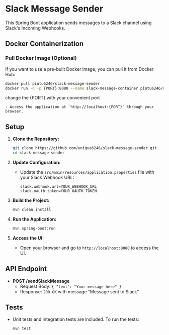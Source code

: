 # Slack Message Sender

This Spring Boot application sends messages to a Slack channel using Slack's Incoming Webhooks.


## Docker Containerization

### Pull Docker Image (Optional)
If you want to use a pre-built Docker image, you can pull it from Docker Hub:
```bash
docker pull pintu6246/slack-message-sender
docker run -d -p {PORT}:8080 --name slack-message-container pintu6246/slack-message-sender
```
change the {PORT} with your convenient port

    - Access the application at `http://localhost:{PORT}` through your browser.

## Setup
1. **Clone the Repository:**
    ```bash
    git clone https://github.com/unique6246/slack-message-sender.git
    cd slack-message-sender
    ```

2. **Update Configuration:**
    - Update the `src/main/resources/application.properties` file with your Slack Webhook URL:
      ```properties
      slack.webhook.url=YOUR_WEBHOOK_URL
      slack.oauth.token=YOUR_OAUTH_TOKEN
      ```

3. **Build the Project:**
    ```bash
    mvn clean install
    ```

4. **Run the Application:**
    ```bash
    mvn spring-boot:run
    ```

5. **Access the UI:**
    - Open your browser and go to `http://localhost:8080` to access the UI.

## API Endpoint
- **POST /sendSlackMessage**
    - Request Body: `{ "text": "Your message here" }`
    - Response: `200 OK` with message "Message sent to Slack"




## Tests
- Unit tests and integration tests are included. To run the tests:
  ```bash
  mvn test
